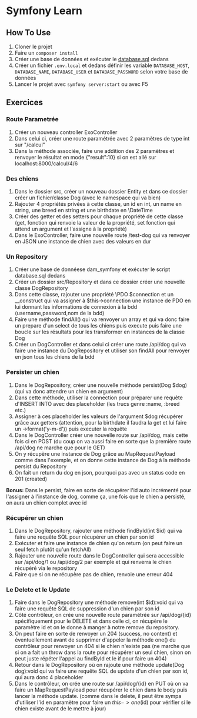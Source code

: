 # Symfony Learn

## How To Use
1. Cloner le projet
2. Faire un `composer install`
3. Créer une base de données et exécuter le [database.sql](database.sql) dedans
4. Créer un fichier `.env.local` et dedans définir les variable `DATABASE_HOST`, `DATABASE_NAME`, `DATABASE_USER` et `DATABASE_PASSWORD` selon votre base de données
5. Lancer le projet avec `symfony server:start` ou avec F5

## Exercices
### Route Parametrée
1. Créer un nouveau controller ExoController
2. Dans celui ci, créer une route paramétrée avec 2 paramètres de type int sur "/calcul"
3. Dans la méthode associée, faire une addition des 2 paramètres et renvoyer le résultat en mode {"result":10}  si on est allé sur localhost:8000/calcul/4/6

### Des chiens
1. Dans le dossier src, créer un nouveau dossier Entity et dans ce dossier créer un fichier/classe Dog (avec le namespace qui va bien)
2. Rajouter 4 propriétés privées à cette classe, un id en int, un name en string, une breed en string et une birthdate en \DateTime
3. Créer des getter et des setters pour chaque propriété de cette classe (get, fonction qui renvoie la valeur de la propriété, set fonction qui attend un argument et l'assigne à la propriété)
4. Dans le ExoController, faire une nouvelle route /test-dog qui va renvoyer en JSON une instance de chien avec des valeurs en dur

### Un Repository
1. Créer une base de donnéese dam_symfony et exécuter le script database.sql dedans
2. Créer un dossier src/Repository et dans ce dossier créer une nouvelle classe DogRepository
3. Dans cette classe, rajouter une propriété \PDO $connection et un __construct qui va assigner à $this->connection une instance de PDO en lui donnant les informations de connexion à la bdd (username,password,nom de la bdd)
4. Faire une méthode findAll() qui va renvoyer un array et qui va donc faire un prepare d'un select de tous les chiens puis execute puis faire une boucle sur les résultats pour les transformer en instances de la classe Dog
5. Créer un DogController et dans celui ci créer une route /api/dog qui va faire une instance du DogRepository et utiliser son findAll pour renvoyer en json tous les chiens de la bdd

### Persister un chien
1. Dans le DogRepository, créer une nouvelle méthode persist(Dog $dog) (qui va donc attendre un chien en argument)
2. Dans cette méthode, utiliser la connection pour préparer une requête d'INSERT INTO avec des placeholder (les trucs genre :name, :breed etc.)
3. Assigner à ces placeholder les valeurs de l'argument $dog récupérer grâce aux getters (attention, pour la birthdate il faudra la get et lui faire un ->format('y-m-d')) puis executer la requête
4. Dans le DogController créer une nouvelle route sur /api/dog, mais cette fois ci en POST (du coup on va aussi faire en sorte que la première route /api/dog ne marche que pour le GET)
5. On y récupère une instance de Dog grâce au MapRequestPayload comme dans l'exemple, et on donne cette instance de Dog à la méthode persist du Repository
6. On fait un return du dog en json, pourquoi pas avec un status code en 201 (created)

**Bonus:** Dans le persist, faire en sorte de récupérer l'id auto incrémenté pour l'assigner à l'instance de dog, comme ça, une fois que le chien a persisté, on aura un chien complet avec id


### Récupérer un chien
1. Dans le DogRepository, rajouter une méthode findById(int $id) qui va faire une requête SQL pour récupérer un chien par son id
2. Exécuter et faire une instance de chien qu'on return (on peut faire un seul fetch plutôt qu'un fetchAll)
3. Rajouter une nouvelle route dans le DogController qui sera accessible sur /api/dog/1 ou /api/dog/2 par exemple et qui renverra le chien récupéré via le repository
4. Faire que si on ne récupère pas de chien, renvoie une erreur 404

### Le Delete et le Update
1. Faire dans le DogRepository une méthode remove(int $id):void qui va faire une requête SQL de suppression d'un chien par son id
2. Côté contrôleur, on crée une nouvelle route paramétrée sur /api/dog/{id} spécifiquement pour le DELETE et dans celle ci, on récupère le paramètre id et on le donne à manger à notre remove du repository.
3. On peut faire en sorte de renvoyer un 204 (success, no content) et éventuellement avant de supprimer d'appeler la méthode one() du contrôleur pour renvoyer un 404 si le chien n'existe pas (ne marche que si on a fait un throw dans la route pour récupérer un seul chien, sinon on peut juste répéter l'appel au findById et le if pour faire un 404)
4. Retour dans le DogRepository où on rajoute une méthode update(Dog dog):void qui va faire une requête SQL de update d'un chien par son id, qui aura donc 4 placeholder
5. Dans le contrôleur, on crée une route sur /api/dog/{id} en PUT où on va faire un MapRequestPayload pour récupérer le chien dans le body puis lancer la méthode update. (comme dans le delete, il peut être sympa d'utiliser l'id en paramètre pour faire un $this->one($id) pour vérifier si le chien existe avant de le mettre à jour)